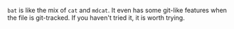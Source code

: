`bat` is like the mix of `cat` and `mdcat`.
It even has some git-like features when the file is git-tracked.
If you haven't tried it, it is worth trying.
